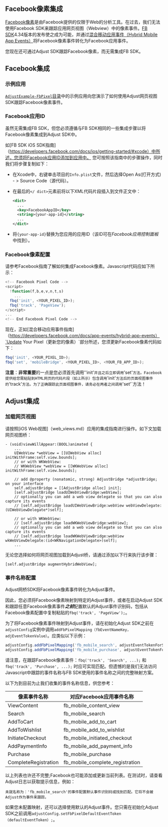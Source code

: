 ## Facebook像素集成

[Facebook像素](https://www.facebook.com/business/help/952192354843755)是由Facebook提供的仅限于Web的分析工具。在过去，我们无法使用Facebook SDK来跟踪应用网页视图（Webview）中的像素事件。[FB SDK](https://developers.facebook.com/docs/analytics)4.34版本的发布使之成为可能，并通过[混合移动应用事件（Hybrid Mobile App Events）](https://developers.facebook.com/docs/app-events/hybrid-app-events)将Facebook像素事件转化为Facebook应用事件。

您现在还可通过Adjust SDK跟踪Facebook像素，而无需集成FB SDK。

## Facebook集成

### 示例应用

[`AdjustExample-FbPixel`目录][example-fbpixel]中的示例应用向您演示了如何使用Adjust网页视图SDK跟踪Facebook像素事件。

### Facebook应用ID

虽然无需集成FB SDK，但您必须遵循与FB SDK相同的一些集成步骤以将Facebook像素集成到Adjust SDK中。

如[FB SDK iOS SDK指南]（https://developers.facebook.com/docs/ios/getting-started/#xcode）中所述，您须将Facebook应用ID添加到应用中。 您可按照该指南中的步骤操作，同时我们将步骤复制如下：

- 在Xcode中，右键单击项目的`Info.plist`文件，然后选择Open As(打开方式) - > Source Code（源代码）。
- 在最后的`</ dict>`元素前将以下XML代码片段插入到文件正文中：

    ```xml
    <dict>
      ...
      <key>FacebookAppID</key>
      <string>{your-app-id}</string>
      ...
    </dict>
    ```

- 将`{your-app-id}`替换为您应用的应用ID（该ID可在*Facebook应用控制面板*中找到）。

### Facebook像素配置

请参考Facebook指南了解如何集成Facebook像素。Javascript代码应如下所示：

```js
<!-- Facebook Pixel Code -->
<script>
  !function(f,b,e,v,n,t,s)
    ...
  fbq('init', <YOUR_PIXEL_ID>);
  fbq('track', 'PageView');
</script>
...
<!-- End Facebook Pixel Code -->
```

现在，正如[混合移动应用事件指南]（https://developers.facebook.com/docs/app-events/hybrid-app-events）`Update Your Pixel（更新您的像素）`部分所述，您须更新Facebook像素代码如下：

```js
fbq('init', <YOUR_PIXEL_ID>);
fbq('set', 'mobileBridge', <YOUR_PIXEL_ID>, <YOUR_FB_APP_ID>);
```

**注意**：**非常重要**的一点是您必须首先调用''init'`并且之后立即调用`'set'`方法。Facebook提供给您需粘贴到HTML网页的代码片段（如上所示）包含调用`'init'`方法后的页面视图事件的`'track'`方法。为了正确跟踪此页面视图事件，请务必在两者之间调用`'set'`方法！

## Adjust集成

### 加载网页视图

请按照[iOS Web视图]（web_views.md）应用的集成指南进行操作。如下文加载网页视图桥：

```objc
- (void)viewWillAppear:(BOOL)animated {
    ...
    UIWebView *webView = [[UIWebView alloc] initWithFrame:self.view.bounds];
    // or with WKWebView:
    // WKWebView *webView = [[WKWebView alloc] initWithFrame:self.view.bounds];

    // add @property (nonatomic, strong) AdjustBridge *adjustBridge; on your interface
    self.adjustBridge = [[AdjustBridge alloc] init];
    [self.adjustBridge loadUIWebViewBridge:webView];
    // optionally you can add a web view delegate so that you can also capture its events
    // [self.adjustBridge loadUIWebViewBridge:webView webViewDelegate:(UIWebViewDelegate*)self];
    
    // or with WKWebView:
    // [self.adjustBridge loadWKWebViewBridge:webView];
    // optionally you can add a web view delegate so that you can also capture its events
    // [self.adjustBridge loadWKWebViewBridge:webView wkWebViewDelegate:(id<WKNavigationDelegate>)self];
    ...
```

无论您选择如何将网页视图加载到Adjust桥，请通过添加以下行来执行该步骤：

```objc
[self.adjustBridge augmentHybridWebView];
```

### 事件名称配置

Adjust网桥SDK将Facebook像素事件转化为Adjust事件。

因此，您必须将Facebook像素映射到特定的Adjust事件，或者在启动Adjust SDK和跟踪任意Facebook像素事件***之前***配置默认的Adjust事件识别码，包括从Facebook像素配置中复制粘贴的`fbq('track', 'PageView');`。

为了将Facebook像素事件映射到Adjust事件，请在初始化Adjust SDK之前在`adjustConfig`实例中调用`addFbPixelMapping（fbEventNameKey，adjEventTokenValue）`。应类似以下示例：

```js
adjustConfig.addFbPixelMapping('fb_mobile_search', adjustEventTokenForSearch);
adjustConfig.addFbPixelMapping('fb_mobile_purchase', adjustEventTokenForPurchase);
```

请注意，在跟踪Facebook像素事件：`fbq('track', 'Search', ...);` 和 `fbq('track', 'Purchase', ...);` 时应可实现匹配。但遗憾的是我们无法访问Javascript中跟踪的事件名称与FB SDK使用的事件名称之间的完整映射方案。

以下为到目前为止我们收集的事件名称信息，供您参考：

| 像素事件名称 | 对应Facebook应用事件名称
| ---------------- | -------------------------------------
| ViewContent      | fb_mobile_content_view
| Search           | fb_mobile_search
| AddToCart        | fb_mobile_add_to_cart
| AddToWishlist    | fb_mobile_add_to_wishlist
| InitiateCheckout | fb_mobile_initiated_checkout
| AddPaymentInfo   | fb_mobile_add_payment_info
| Purchase         | fb_mobile_purchase
| CompleteRegistration | fb_mobile_complete_registration

以上列表也许还不完整;Facebook也可能添加或更新当前列表。在测试时，请查看Adjust日志以获取提示信息，例如：

```
未就名称为：'fb_mobile_search'的事件配置默认事件识别码或找到匹配。它将不会被Adjust作为事件来跟踪。
```

如果您未配置映射，还可以选择使用默认的Adjust事件。您只需在初始化Adjust SDK之前调用`adjustConfig.setFbPixelDefaultEventToken（defaultEventToken）;`。

[example-fbpixel]:  ../../examples/AdjustExample-FbPixel
